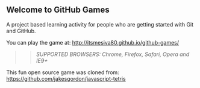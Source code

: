## Welcome to GitHub Games

A project based learning activity for people who are getting started with Git and GitHub.

You can play the game at: http://itsmesiva80.github.io/github-games/

>> _*SUPPORTED BROWSERS*: Chrome, Firefox, Safari, Opera and IE9+_

This fun open source game was cloned from: https://github.com/jakesgordon/javascript-tetris
